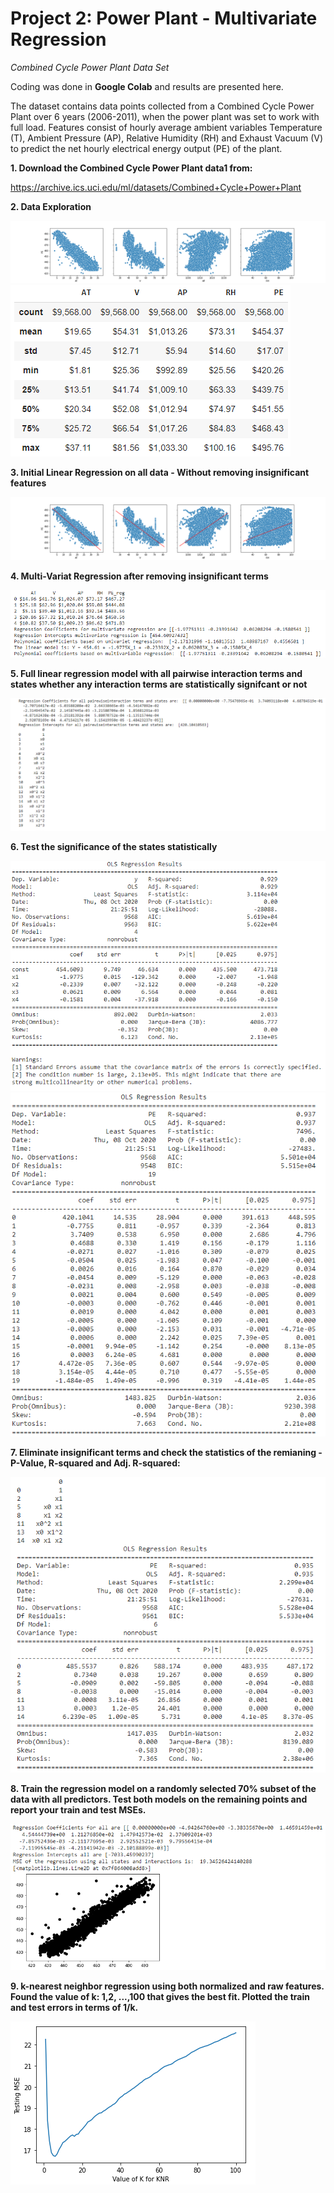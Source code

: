 # Project 2: Power Plant - Multivariate Regression

*Combined Cycle Power Plant Data Set*

Coding was done in **Google Colab** and results are presented here.

The dataset contains data points collected from a Combined Cycle Power Plant over  6 years (2006-2011), when the power plant was set to work with full load. Features consist of hourly average ambient variables Temperature (T), Ambient Pressure (AP), Relative Humidity (RH) and Exhaust Vacuum (V) to predict the net hourly electrical energy output (PE) of the plant. 

**1. Download the Combined Cycle Power Plant data1 from:**


https://archive.ics.uci.edu/ml/datasets/Combined+Cycle+Power+Plant 

**2. Data Exploration**


![P2_Data_Exploration_Graph.png](./assets/P2_Data_Exploration_Graph.png)
![P2_Data_Exploration_Table.PNG](./assets/P2_Data_Exploration_Table.PNG)


**3. Initial Linear Regression on all data - Without removing insignificant features**


![P2_Linear_Regression_Graph_1.png](./assets/P2_Linear_Regression_Graph_1.png)

**4. Multi-Variat Regression after removing insignificant terms**


![P2_Multi_Var_Linear_Regression_Graph_2.PNG](./assets/P2_Multi_Var_Linear_Regression_Graph_2.PNG)

**5.  Full linear regression model with all pairwise interaction terms and states whether any interaction terms are statistically signifcant or not**


![P2_Full_Linear_Regression_Graph_3.PNG](./assets/P2_Full_Linear_Regression_Graph_3.PNG)

**6. Test the significance of the states statistically**


![P2_Regression_Stats_Graph_4.PNG](./assets/P2_Regression_Stats_Graph_4.PNG)
![P2_Regression_Stats_Graph_5.PNG](./assets/P2_Regression_Stats_Graph_5.PNG)

**7. Eliminate insignificant terms and check the statistics of the remianing - P-Value, R-squared and Adj. R-squared:**


![P2_Regression_Stats_Graph_6.PNG](./assets/P2_Regression_Stats_Graph_6.PNG)

**8. Train the regression model on a randomly selected 70% subset of the data with all predictors. Test both models on the remaining points and report your train and test MSEs.**


![P2_Regression_Stats_Graph_7.PNG](./assets/P2_Regression_Stats_Graph_7.PNG)

**9.  k-nearest neighbor regression using both normalized and raw features. Found the value of k: 1,2, ...,100 that gives the best fit. Plotted the train and test errors in terms of 1/k.**


![P2_Regression_Stats_Graph_8.PNG](./assets/P2_Regression_Stats_Graph_8.PNG)
